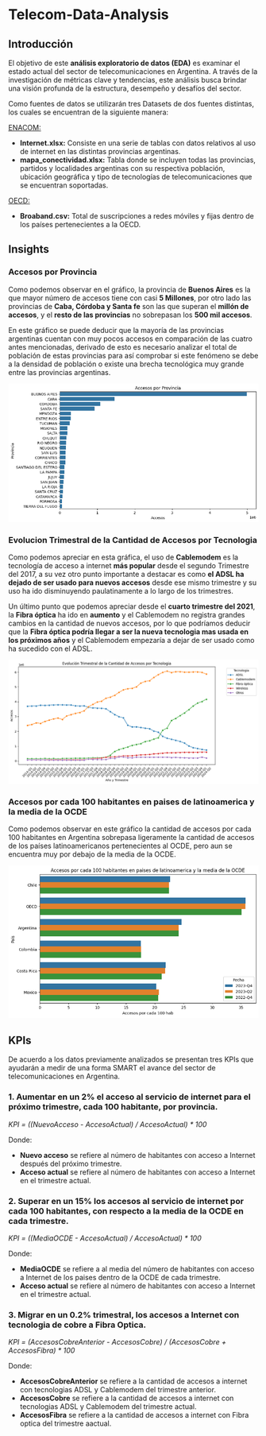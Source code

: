 # Telecom-Data-Analysis

## Introducción

El objetivo de este **análisis exploratorio de datos (EDA)** es examinar el estado actual del sector de telecomunicaciones en Argentina. A través de la investigación de métricas clave y tendencias, este análisis busca brindar una visión profunda de la estructura, desempeño y desafíos del sector.

Como fuentes de datos se utilizarán tres Datasets de dos fuentes distintas, los cuales se encuentran de la siguiente manera:

[ENACOM:](https://indicadores.enacom.gob.ar/datos-abiertos)

- **Internet.xlsx:** Consiste en una serie de tablas con datos relativos al uso de internet en las distintas provincias argentinas.
- **mapa_conectividad.xlsx:** Tabla donde se incluyen todas las provincias, partidos y localidades argentinas con su respectiva población, ubicación geográfica y tipo de tecnologías de telecomunicaciones que se encuentran soportadas.

[OECD:](https://data-explorer.oecd.org/)

- **Broaband.csv:** Total de suscripciones a redes móviles y fijas dentro de los países pertenecientes a la OECD.

## Insights

### Accesos por Provincia

Como podemos observar en el gráfico, la provincia de **Buenos Aires** es la que mayor número de accesos tiene con casi **5 Millones**, por otro lado las provincias de **Caba, Córdoba y Santa fe** son las que superan el **millón de accesos**, y el **resto de las provincias** no sobrepasan los **500 mil accesos**.

En este gráfico se puede deducir que la mayoría de las provincias argentinas cuentan con muy pocos accesos en comparación de las cuatro antes mencionadas, derivado de esto es necesario analizar el total de población de estas provincias para así comprobar si este fenómeno se debe a la densidad de población o existe una brecha tecnológica muy grande entre las provincias argentinas.

![Accesos por Provincia.](/assets/img/Accesos%20por%20Provincia.png)

### Evolucion Trimestral de la Cantidad de Accesos por Tecnologia

Como podemos apreciar en esta gráfica, el uso de **Cablemodem** es la tecnología de acceso a internet **más popular** desde el segundo Trimestre del 2017, a su vez otro punto importante a destacar es como **el ADSL ha dejado de ser usado para nuevos accesos** desde ese mismo trimestre y su uso ha ido disminuyendo paulatinamente a lo largo de los trimestres.

Un último punto que podemos apreciar desde el **cuarto trimestre del 2021**, la **Fibra óptica** ha ido en **aumento** y el Cablemodem no registra grandes cambios en la cantidad de nuevos accesos, por lo que podríamos deducir que la **Fibra óptica podría llegar a ser la nueva tecnologia mas usada en los próximos años** y el Cablemodem empezaría a dejar de ser usado como ha sucedido con el ADSL.

![Evolucion Trimestral de la Cantidad de Accesos por Tecnologia](/assets/img/Evolucion%20Trimestral%20de%20la%20Cantidad%20de%20Accesos%20por%20Tecnologia.png)

### Accesos por cada 100 habitantes en paises de latinoamerica y la media de la OCDE

Como podemos observar en este gráfico la cantidad de accesos por cada 100 habitantes en Argentina sobrepasa ligeramente la cantidad de accesos de los países latinoamericanos pertenecientes al OCDE, pero aun se encuentra muy por debajo de la media de la OCDE.

![Accesos por cada 100 habitantes en paises de latinoamerica y la media de la OCDE](/assets/img/Accesos%20por%20cada%20100%20habitantes%20en%20paises%20de%20latinoamerica%20y%20la%20media%20de%20la%20OCDE.png)

## KPIs

De acuerdo a los datos previamente analizados se presentan tres KPIs que ayudarán a medir de una forma SMART el avance del sector de telecomunicaciones en Argentina.

### 1. Aumentar en un 2% el acceso al servicio de internet para el próximo trimestre, cada 100 habitante, por provincia.

*KPI = ((NuevoAcceso - AccesoActual) / AccesoActual) * 100*

Donde:

- **Nuevo acceso** se refiere al número de habitantes con acceso a Internet después del próximo trimestre.
- **Acceso actual** se refiere al número de habitantes con acceso a Internet en el trimestre actual.

### 2. Superar en un 15% los accesos al servicio de internet por cada 100 habitantes, con respecto a la media de la OCDE en cada trimestre.

*KPI = ((MediaOCDE - AccesoActual) / AccesoActual) * 100*

Donde:

- **MediaOCDE** se refiere a al media del número de habitantes con acceso a Internet de los paises dentro de la OCDE de cada trimestre.
- **Acceso actual** se refiere al número de habitantes con acceso a Internet en el trimestre actual.

### 3. Migrar en un 0.2% trimestral, los accesos a Internet con tecnologia de cobre a Fibra Optica.

*KPI = (AccesosCobreAnterior - AccesosCobre) / (AccesosCobre + AccesosFibra) * 100*

Donde:

- **AccesosCobreAnterior** se refiere a la cantidad de accesos a internet con tecnologias ADSL y Cablemodem del trimestre anterior.
- **AccesosCobre** se refiere a la cantidad de accesos a internet con tecnologias ADSL y Cablemodem del trimestre actual.
- **AccesosFibra** se refiere a la cantidad de accesos a internet con Fibra optica del trimestre aactual.
